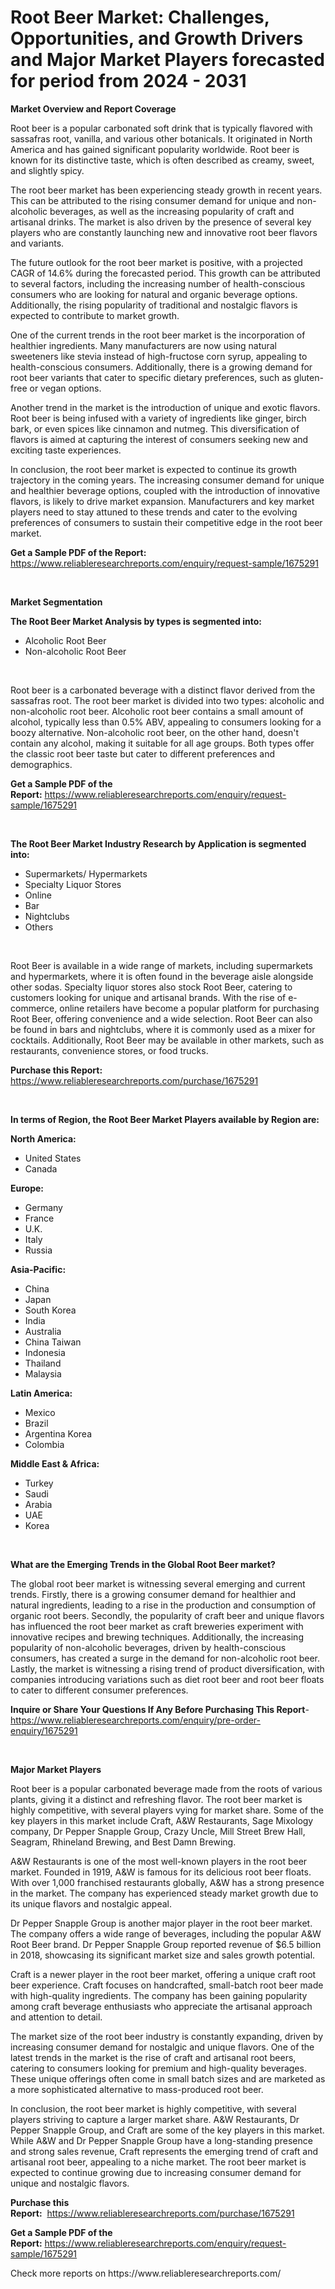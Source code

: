 <p><h1>Root Beer Market: Challenges, Opportunities, and Growth Drivers and Major Market Players forecasted for period from 2024 - 2031</h1></p><p><strong>Market Overview and Report Coverage</strong></p>
<p><p>Root beer is a popular carbonated soft drink that is typically flavored with sassafras root, vanilla, and various other botanicals. It originated in North America and has gained significant popularity worldwide. Root beer is known for its distinctive taste, which is often described as creamy, sweet, and slightly spicy.</p><p>The root beer market has been experiencing steady growth in recent years. This can be attributed to the rising consumer demand for unique and non-alcoholic beverages, as well as the increasing popularity of craft and artisanal drinks. The market is also driven by the presence of several key players who are constantly launching new and innovative root beer flavors and variants.</p><p>The future outlook for the root beer market is positive, with a projected CAGR of 14.6% during the forecasted period. This growth can be attributed to several factors, including the increasing number of health-conscious consumers who are looking for natural and organic beverage options. Additionally, the rising popularity of traditional and nostalgic flavors is expected to contribute to market growth.</p><p>One of the current trends in the root beer market is the incorporation of healthier ingredients. Many manufacturers are now using natural sweeteners like stevia instead of high-fructose corn syrup, appealing to health-conscious consumers. Additionally, there is a growing demand for root beer variants that cater to specific dietary preferences, such as gluten-free or vegan options.</p><p>Another trend in the market is the introduction of unique and exotic flavors. Root beer is being infused with a variety of ingredients like ginger, birch bark, or even spices like cinnamon and nutmeg. This diversification of flavors is aimed at capturing the interest of consumers seeking new and exciting taste experiences.</p><p>In conclusion, the root beer market is expected to continue its growth trajectory in the coming years. The increasing consumer demand for unique and healthier beverage options, coupled with the introduction of innovative flavors, is likely to drive market expansion. Manufacturers and key market players need to stay attuned to these trends and cater to the evolving preferences of consumers to sustain their competitive edge in the root beer market.</p></p>
<p><strong>Get a Sample PDF of the Report:</strong> <a href="https://www.reliableresearchreports.com/enquiry/request-sample/1675291">https://www.reliableresearchreports.com/enquiry/request-sample/1675291</a></p>
<p>&nbsp;</p>
<p><strong>Market Segmentation</strong></p>
<p><strong>The Root Beer Market Analysis by types is segmented into:</strong></p>
<p><ul><li>Alcoholic Root Beer</li><li>Non-alcoholic Root Beer</li></ul></p>
<p>&nbsp;</p>
<p><p>Root beer is a carbonated beverage with a distinct flavor derived from the sassafras root. The root beer market is divided into two types: alcoholic and non-alcoholic root beer. Alcoholic root beer contains a small amount of alcohol, typically less than 0.5% ABV, appealing to consumers looking for a boozy alternative. Non-alcoholic root beer, on the other hand, doesn't contain any alcohol, making it suitable for all age groups. Both types offer the classic root beer taste but cater to different preferences and demographics.</p></p>
<p><strong>Get a Sample PDF of the Report:</strong>&nbsp;<a href="https://www.reliableresearchreports.com/enquiry/request-sample/1675291">https://www.reliableresearchreports.com/enquiry/request-sample/1675291</a></p>
<p>&nbsp;</p>
<p><strong>The Root Beer Market Industry Research by Application is segmented into:</strong></p>
<p><ul><li>Supermarkets/ Hypermarkets</li><li>Specialty Liquor Stores</li><li>Online</li><li>Bar</li><li>Nightclubs</li><li>Others</li></ul></p>
<p>&nbsp;</p>
<p><p>Root Beer is available in a wide range of markets, including supermarkets and hypermarkets, where it is often found in the beverage aisle alongside other sodas. Specialty liquor stores also stock Root Beer, catering to customers looking for unique and artisanal brands. With the rise of e-commerce, online retailers have become a popular platform for purchasing Root Beer, offering convenience and a wide selection. Root Beer can also be found in bars and nightclubs, where it is commonly used as a mixer for cocktails. Additionally, Root Beer may be available in other markets, such as restaurants, convenience stores, or food trucks.</p></p>
<p><strong>Purchase this Report:</strong>&nbsp; <a href="https://www.reliableresearchreports.com/purchase/1675291">https://www.reliableresearchreports.com/purchase/1675291</a></p>
<p>&nbsp;</p>
<p><strong>In terms of Region, the Root Beer Market Players available by Region are:</strong></p>
<p>
    <p> <strong> North America: </strong>
        <ul>
            <li>United States</li>
            <li>Canada</li>
        </ul>
        </p> 
    <p> <strong> Europe: </strong>
        <ul>
            <li>Germany</li>
            <li>France</li>
            <li>U.K.</li>
            <li>Italy</li>
            <li>Russia</li>
        </ul>
        </p> 
    <p> <strong> Asia-Pacific: </strong>
        <ul>
            <li>China</li>
            <li>Japan</li>
            <li>South Korea</li>
            <li>India</li>
            <li>Australia</li>
            <li>China Taiwan</li>
            <li>Indonesia</li>
            <li>Thailand</li>
            <li>Malaysia</li>
        </ul>
        </p> 
    <p> <strong> Latin America: </strong>
        <ul>
            <li>Mexico</li>
            <li>Brazil</li>
            <li>Argentina Korea</li>
            <li>Colombia</li>
        </ul>
        </p> 
    <p> <strong> Middle East & Africa: </strong>
        <ul>
            <li>Turkey</li>
            <li>Saudi</li>
            <li>Arabia</li>
            <li>UAE</li>
            <li>Korea</li>
        </ul>
    </p>
    </p>
<p>&nbsp;</p>
<p><strong>What are the Emerging Trends in the Global Root Beer market?</strong></p>
<p><p>The global root beer market is witnessing several emerging and current trends. Firstly, there is a growing consumer demand for healthier and natural ingredients, leading to a rise in the production and consumption of organic root beers. Secondly, the popularity of craft beer and unique flavors has influenced the root beer market as craft breweries experiment with innovative recipes and brewing techniques. Additionally, the increasing popularity of non-alcoholic beverages, driven by health-conscious consumers, has created a surge in the demand for non-alcoholic root beer. Lastly, the market is witnessing a rising trend of product diversification, with companies introducing variations such as diet root beer and root beer floats to cater to different consumer preferences.</p></p>
<p><strong>Inquire or Share Your Questions If Any Before Purchasing This Report</strong>- <a href="https://www.reliableresearchreports.com/enquiry/pre-order-enquiry/1675291">https://www.reliableresearchreports.com/enquiry/pre-order-enquiry/1675291</a></p>
<p>&nbsp;</p>
<p><strong>Major Market Players</strong></p>
<p><p>Root beer is a popular carbonated beverage made from the roots of various plants, giving it a distinct and refreshing flavor. The root beer market is highly competitive, with several players vying for market share. Some of the key players in this market include Craft, A&W Restaurants, Sage Mixology company, Dr Pepper Snapple Group, Crazy Uncle, Mill Street Brew Hall, Seagram, Rhineland Brewing, and Best Damn Brewing.</p><p>A&W Restaurants is one of the most well-known players in the root beer market. Founded in 1919, A&W is famous for its delicious root beer floats. With over 1,000 franchised restaurants globally, A&W has a strong presence in the market. The company has experienced steady market growth due to its unique flavors and nostalgic appeal.</p><p>Dr Pepper Snapple Group is another major player in the root beer market. The company offers a wide range of beverages, including the popular A&W Root Beer brand. Dr Pepper Snapple Group reported revenue of $6.5 billion in 2018, showcasing its significant market size and sales growth potential.</p><p>Craft is a newer player in the root beer market, offering a unique craft root beer experience. Craft focuses on handcrafted, small-batch root beer made with high-quality ingredients. The company has been gaining popularity among craft beverage enthusiasts who appreciate the artisanal approach and attention to detail.</p><p>The market size of the root beer industry is constantly expanding, driven by increasing consumer demand for nostalgic and unique flavors. One of the latest trends in the market is the rise of craft and artisanal root beers, catering to consumers looking for premium and high-quality beverages. These unique offerings often come in small batch sizes and are marketed as a more sophisticated alternative to mass-produced root beer.</p><p>In conclusion, the root beer market is highly competitive, with several players striving to capture a larger market share. A&W Restaurants, Dr Pepper Snapple Group, and Craft are some of the key players in this market. While A&W and Dr Pepper Snapple Group have a long-standing presence and strong sales revenue, Craft represents the emerging trend of craft and artisanal root beer, appealing to a niche market. The root beer market is expected to continue growing due to increasing consumer demand for unique and nostalgic flavors.</p></p>
<p><strong>Purchase this Report:</strong>&nbsp;&nbsp;<a href="https://www.reliableresearchreports.com/purchase/1675291">https://www.reliableresearchreports.com/purchase/1675291</a></p>
<p></p>
<p><strong>Get a Sample PDF of the Report:</strong>&nbsp;<a href="https://www.reliableresearchreports.com/enquiry/request-sample/1675291">https://www.reliableresearchreports.com/enquiry/request-sample/1675291</a></p>
<p>Check more reports on https://www.reliableresearchreports.com/</p>